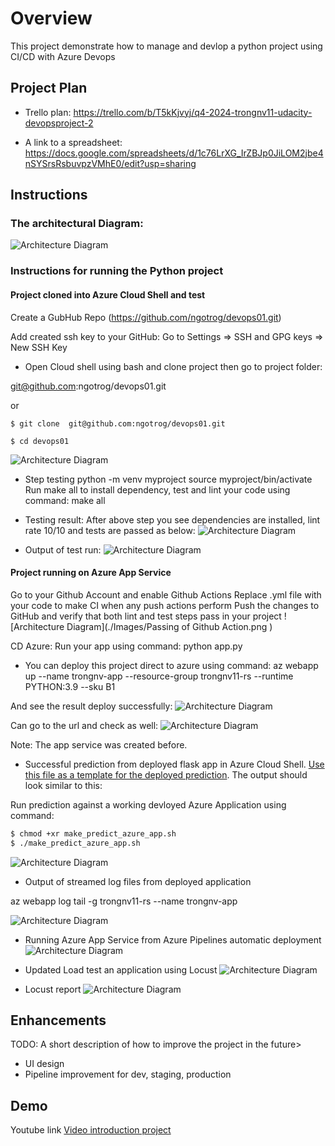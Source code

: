 # Overview
This project demonstrate how to manage and devlop a python project using CI/CD with Azure Devops

## Project Plan
* Trello plan: https://trello.com/b/T5kKjvyj/q4-2024-trongnv11-udacity-devopsproject-2

* A link to a spreadsheet: https://docs.google.com/spreadsheets/d/1c76LrXG_IrZBJp0JiLOM2jbe4nSYSrsRsbuvpzVMhE0/edit?usp=sharing

## Instructions

### The architectural Diagram:
![Architecture Diagram](./Images/ArrchitectDiagram.png )

### Instructions for running the Python project
#### Project cloned into Azure Cloud Shell and test
Create a GubHub Repo (https://github.com/ngotrog/devops01.git)

Add created ssh key to your GitHub: Go to Settings => SSH and GPG keys => New SSH Key

* Open Cloud shell using bash and clone project then go to project folder:

 git@github.com:ngotrog/devops01.git

or

`$ git clone  git@github.com:ngotrog/devops01.git`

`$ cd devops01`

![Architecture Diagram](./Images/CloneCode.png )

* Step testing 
python -m venv myproject
source myproject/bin/activate
Run make all to install dependency, test and lint your code using command: make all

* Testing result:
After above step you see dependencies are installed, lint rate 10/10 and tests are passed as below:
![Architecture Diagram](./Images/MakeAll.png )

* Output of test run:
![Architecture Diagram](./Images/OutputAction.png )
#### Project running on Azure App Service
Go to your Github Account and enable Github Actions
Replace .yml file with your code to make CI when any push actions perform
Push the changes to GitHub and verify that both lint and test steps pass in your project
![Architecture Diagram](./Images/Passing of Github Action.png )

CD Azure:
Run your app using command: python app.py

* You can deploy this project direct to azure using command:
az webapp up --name trongnv-app --resource-group trongnv11-rs --runtime PYTHON:3.9 --sku B1

And see the result deploy successfully:
![Architecture Diagram](./Images/DeploySuccess_MakePredict.png )

Can go to the url and check as well:
![Architecture Diagram](./Images/WebAppSuccess.png )

Note: The app service was created before.

* Successful prediction from deployed flask app in Azure Cloud Shell.  [Use this file as a template for the deployed prediction](https://github.com/udacity/nd082-Azure-Cloud-DevOps-Starter-Code/blob/master/C2-AgileDevelopmentwithAzure/project/starter_files/flask-sklearn/make_predict_azure_app.sh).
The output should look similar to this:


Run prediction against a working devloyed Azure Application using command: 
```bash
$ chmod +xr make_predict_azure_app.sh
$ ./make_predict_azure_app.sh
```
![Architecture Diagram](./Images/DeploySuccess_MakePredict.png )

* Output of streamed log files from deployed application

az webapp log tail -g trongnv11-rs --name trongnv-app

![Architecture Diagram](./Images/WebappLogs.png)

* Running Azure App Service from Azure Pipelines automatic deployment
![Architecture Diagram](./Images/AzurePipeline.png)

 * Updated Load test an application using Locust
 ![Architecture Diagram](./Images/locust-reponsetimes.png )

 * Locust report
 ![Architecture Diagram](./Images/locust-report.png)
## Enhancements
TODO: A short description of how to improve the project in the future>

* UI design
* Pipeline improvement for dev, staging, production
## Demo

Youtube link [Video introduction project]()
